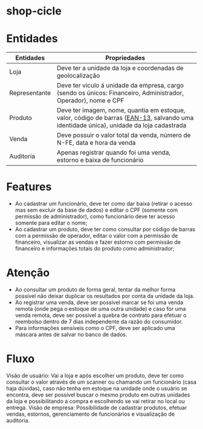 # shop-cicle

# Entidades

| Entidades  | Propriedades |
| ------------- | ------------- |
| Loja  |  Deve ter a unidade da loja e coordenadas de geolocalização |
| Representante  |  Deve ter viculo á unidade da empresa, cargo (sendo os únicos: Financeiro, Administrador, Operador), nome e CPF |
| Produto |  Deve ter imagem, nome, quantia em estoque, valor, código de barras ([EAN-13](https://pt.wikipedia.org/wiki/EAN-13), salvando uma identidade única), unidade da loja cadastrada |
| Venda | Deve possuir o valor total da venda, número de N-FE, data e hora da venda |
| Auditoria | Apenas registrar quando foi uma venda, estorno e baixa de funcionário |

# Features
- Ao cadastrar um funcionário, deve ter como dar baixa (retirar o acesso mas sem excluir da base de dados) e editar o CPF (somente com permissão de administrador), como funcionário deve ter acesso somente para editar o nome;
- Ao cadastrar um produto, deve ter como consultar por código de barras com a permissão de operador, editar o valor com a permissão de financeiro, visualizar as vendas e fazer estorno com permissão de financeiro e informações totais do produto como administrador;

# Atenção
* Ao consultar um produto de forma geral, tentar da melhor forma possível não deixar duplicar os resultados por conta da unidade da loja.
* Ao registrar uma venda, deve ser possível marcar se foi uma venda remota (onde pega o estoque de uma outra unidade) e caso for uma venda remota, deve ser possível a quebra de contrato para efetuar o reembolso dentro de 7 dias independente da razão do consumidor.
* Para informações sensíveis como o CPF, deve ser aplicado uma máscara antes de salvar no banco de dados.

# Fluxo

Visão de usuário: Vai a loja e após escolher um produto, deve ter como consultar o valor através de um scanner ou chamando um funcionário (casa haja dúvidas), caso não tenha em estoque na unidade onde o usuário se encontra, deve ser possível buscar o mesmo produto em outras unidades da loja e possibilitando a compra e escolhendo se vai retirar no local ou entrega.
Visão de empresa: Possibilidade de cadastrar produtos, efetuar vendas, estornos, gerenciamento de funcionários e visualização de auditoria.

